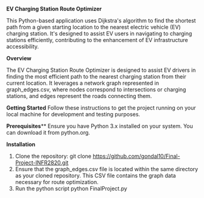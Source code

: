 **EV Charging Station Route Optimizer**

This Python-based application uses Dijkstra's algorithm to find the shortest path from a given starting location to the nearest electric vehicle (EV) charging station. It's designed to assist EV users in navigating to charging stations efficiently, contributing to the enhancement of EV infrastructure accessibility.

**Overview**

The EV Charging Station Route Optimizer is designed to assist EV drivers in finding the most efficient path to the nearest charging station from their current location. It leverages a network graph represented in graph_edges.csv, where nodes correspond to intersections or charging stations, and edges represent the roads connecting them.

**Getting Started**
Follow these instructions to get the project running on your local machine for development and testing purposes.

**Prerequisites****
Ensure you have Python 3.x installed on your system. You can download it from python.org.

**Installation**
1.	Clone the repository:
     git clone https://github.com/gondal10/Final-Project-INFR2820.git
2.	Ensure that the graph_edges.csv file is located within the same directory as your cloned repository. This CSV file contains the graph data necessary for route optimization.
3.	Run the python script
     python FinalProject.py
